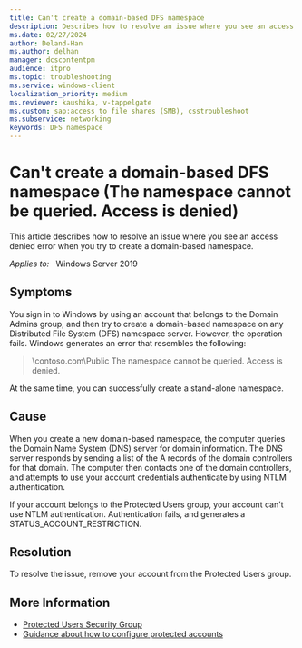 ```yaml
---
title: Can't create a domain-based DFS namespace
description: Describes how to resolve an issue where you see an access denied error when you try to create a domain-based namespace.
ms.date: 02/27/2024
author: Deland-Han
ms.author: delhan
manager: dcscontentpm
audience: itpro
ms.topic: troubleshooting
ms.service: windows-client
localization_priority: medium
ms.reviewer: kaushika, v-tappelgate
ms.custom: sap:access to file shares (SMB), csstroubleshoot
ms.subservice: networking
keywords: DFS namespace
---
```


# Can't create a domain-based DFS namespace (The namespace cannot be queried. Access is denied)

This article describes how to resolve an issue where you see an access denied error when you try to create a domain-based namespace.

_Applies to:_ &nbsp; Windows Server 2019

## Symptoms

You sign in to Windows by using an account that belongs to the Domain Admins group, and then try to create a domain-based namespace on any Distributed File System (DFS) namespace server. However, the operation fails. Windows generates an error that resembles the following:

> \\contoso.com\Public The namespace cannot be queried. Access is denied.

At the same time, you can successfully create a stand-alone namespace.

## Cause

When you create a new domain-based namespace, the computer queries the Domain Name System (DNS) server for domain information. The DNS server responds by sending a list of the A records of the domain controllers for that domain. The computer then contacts one of the domain controllers, and attempts to use your account credentials authenticate by using NTLM authentication.

If your account belongs to the Protected Users group, your account can't use NTLM authentication. Authentication fails, and generates a STATUS_ACCOUNT_RESTRICTION.

## Resolution

To resolve the issue, remove your account from the Protected Users group.

## More Information

- [Protected Users Security Group](/windows-server/security/credentials-protection-and-management/protected-users-security-group)
- [Guidance about how to configure protected accounts](/windows-server/identity/ad-ds/manage/how-to-configure-protected-accounts)
